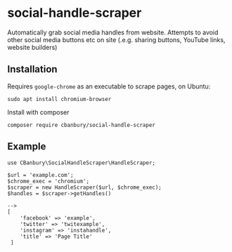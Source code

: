 # social-handle-scraper
Automatically grab social media handles from website.
Attempts to avoid other social media buttons etc on site (.e.g. sharing buttons, YouTube links, website builders)

## Installation
Requires `google-chrome` as an executable to scrape pages, on Ubuntu:

```
sudo apt install chromium-browser
```
Install with composer
```
composer require cbanbury/social-handle-scraper
```

## Example
```
use CBanbury\SocialHandleScraper\HandleScraper;

$url = 'example.com';
$chrome_exec = 'chromium';
$scraper = new HandleScraper($url, $chrome_exec);
$handles = $scraper->getHandles()

--> 
[
    'facebook' => 'example',
    'twitter' => 'twitexample',
    'instagram' => 'instahandle',
    'title' => 'Page Title'
 ]
```
